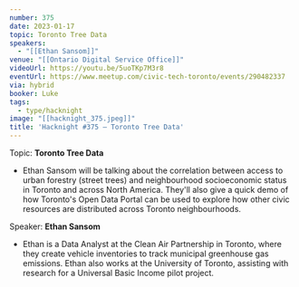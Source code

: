 ```yaml
---
number: 375
date: 2023-01-17
topic: Toronto Tree Data
speakers:
  - "[[Ethan Sansom]]"
venue: "[[Ontario Digital Service Office]]"
videoUrl: https://youtu.be/5uoTKp7M3r8
eventUrl: https://www.meetup.com/civic-tech-toronto/events/290482337
via: hybrid
booker: Luke
tags:
  - type/hacknight
image: "[[hacknight_375.jpeg]]"
title: 'Hacknight #375 – Toronto Tree Data'
---
```

Topic: **Toronto Tree Data**

* Ethan Sansom will be talking about the correlation between access to urban forestry (street trees) and neighbourhood socioeconomic status in Toronto and across North America. They'll also give a quick demo of how Toronto's Open Data Portal can be used to explore how other civic resources are distributed across Toronto neighbourhoods.

Speaker: **Ethan Sansom**

* Ethan is a Data Analyst at the Clean Air Partnership in Toronto, where they create vehicle inventories to track municipal greenhouse gas emissions. Ethan also works at the University of Toronto, assisting with research for a Universal Basic Income pilot project.
